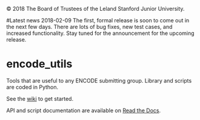 © 2018 The Board of Trustees of the Leland Stanford Junior University.

#Latest news
2018-02-09
The first, formal release is soon to come out in the next few days. There are lots of bug fixes, new test cases, and increased functionality. Stay tuned for the announcement for the upcoming release.  

# encode_utils
Tools that are useful to any ENCODE submitting group. Library and scripts are coded in Python.

See the [wiki](https://github.com/StanfordBioinformatics/encode_utils/wiki) to get started. 

API and script documentation are available on [Read the Docs](http://encode-utils.readthedocs.io/en/latest/).

